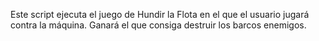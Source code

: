 Este script ejecuta el juego de Hundir la Flota en el que el usuario jugará contra la máquina. Ganará el que consiga destruir los barcos enemigos.

